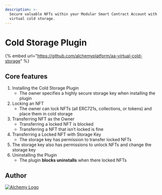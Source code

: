 ```yaml
---
description: >-
  Secure valuable NFTs within your Modular Smart Contract Account with custom
  virtual cold storage.
---
```


# Cold Storage Plugin

{% embed url="https://github.com/alchemyplatform/aa-virtual-cold-storage" %}

## Core features

1. Installing the Cold Storage Plugin
   * The owner specifies a highly secure storage key when installing the plugin
2. Locking an NFT
   * The owner can lock NFTs (all ERC721s, collections, or tokens) and place them in cold storage
3. Transferring NFT as the Owner
   * Transferring a locked NFT is blocked
   * Transferring a NFT that isn’t locked is fine
4. Transferring a Locked NFT with Storage Key
   * The storage key has permission to transfer locked NFTs
5. The storage key also has permissions to unlock NFTs and change the storage key
6. Uninstalling the Plugin
   * The plugin **blocks uninstalls** when there locked NFTs

## Author

[<img src="https://files.gitbook.com/v0/b/gitbook-x-prod.appspot.com/o/spaces%2FImI9L0KXrv1O4bMTE21k%2Fuploads%2FzQq2looZUut1yU9kV9fD%2Falchemy-logo-blue-gradient.png?alt=media&#x26;token=5cbd91f0-eae0-4bc9-92ba-790016af4e75" alt="Alchemy Logo" data-size="line">](https://www.alchemy.com)
